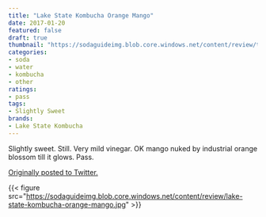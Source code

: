 ```yaml
---
title: "Lake State Kombucha Orange Mango"
date: 2017-01-20
featured: false
draft: true
thumbnail: "https://sodaguideimg.blob.core.windows.net/content/review/thumbs/lake-state-kombucha-orange-mango.jpg"
categories:
- soda
- water
- kombucha
- other
ratings:
- pass
tags:
- Slightly Sweet
brands:
- Lake State Kombucha
---
```


Slightly sweet. Still. Very mild vinegar. OK mango nuked by industrial orange blossom till it glows. Pass.

[Originally posted to Twitter.](https://twitter.com/Cavorter/status/822516334680567808)

{{< figure src="https://sodaguideimg.blob.core.windows.net/content/review/lake-state-kombucha-orange-mango.jpg" >}}

